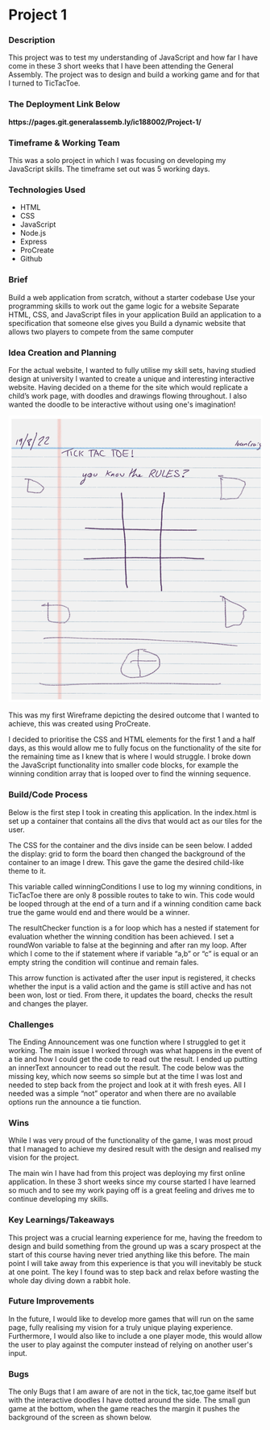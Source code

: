 <h1> Project 1</h1> 


<h3>Description</h3>

This project was to test my understanding of JavaScript and how far I have come in these 3 short weeks that I have been attending the General Assembly. The project was to design and build a working game and for that I turned to TicTacToe.



<h3>The Deployment Link Below</h3>
<strong>https://pages.git.generalassemb.ly/ic188002/Project-1/</strong>


<h3>Timeframe & Working Team</h3>


This was a solo project in which I was focusing on developing my JavaScript skills. The timeframe set out was 5 working days.


<h3>Technologies Used</h3>

<ul>
<li>HTML</li>
<li>CSS</li>
<li>JavaScript</li>
<li>Node.js </li>
<li>Express</li>
<li>ProCreate</li>
<li>Github</li>
</ul>

<h3>Brief</h3>

Build a web application from scratch, without a starter codebase
Use your programming skills to work out the game logic for a website
Separate HTML, CSS, and JavaScript files in your application
Build an application to a specification that someone else gives you
Build a dynamic website that allows two players to compete from the same computer

















<h3>Idea Creation and Planning</h3> 

For the actual website, I wanted to fully utilise my skill sets, having studied design at university I wanted to create a unique and interesting interactive website. Having decided on a theme for the site which would replicate a child’s work page, with doodles and drawings flowing throughout. I also wanted the doodle to be interactive without using one's imagination! 

 




<img src="/project1images/1b.png">



































This was my first Wireframe depicting the desired outcome that I wanted to achieve, this was created using ProCreate.


I decided to prioritise the CSS and HTML elements for the first 1 and a half days, as this would allow me to fully focus on the functionality of the site for the remaining time as I knew that is where I would struggle. I broke down the JavaScript functionality into smaller code blocks, for example the winning condition array that is looped over to find the winning sequence. 







<h3>Build/Code Process</h3>

Below is the first step I took in creating this application. In the index.html is set up a container that contains all the divs that would act as our tiles for the user. 























The CSS for the container and the divs inside can be seen below. I added the display: grid to form the board then changed the background of the container to an image I drew. This gave the game the desired child-like theme to it.
































This variable called winningConditions I use to log my winning conditions, in TicTacToe there are only 8 possible routes to take to win. This code would be looped through at the end of a turn and if a winning condition came back true the game would end and there would be a winner.
 





The resultChecker function is a for loop which has a nested if statement for evaluation whether the winning condition has been achieved. I set a roundWon variable to false at the beginning and after ran my loop. After which I come to the if statement where if variable “a,b” or “c” is equal or an empty string the condition will continue and remain fales.






 
This arrow function is activated after the user input is registered, it checks whether the input is a valid action and the game is still active and has not been won, lost or tied. From there, it updates the board, checks the result and changes the player.





<h3>Challenges</h3>


The Ending Announcement was one function where I struggled to get it working. The main issue I worked through was what happens in the event of a tie and how I could get the code to read out the result. I ended up putting an innerText announcer to read out the result. 
The code below was the missing key, which now seems so simple but at the time I was lost and needed to step back from the project and look at it with fresh eyes. All I needed was a simple “not” operator and when there are no available options run the announce a tie function.



  

<h3>Wins</h3>


While I was very proud of the functionality of the game, I was most proud that I managed to achieve my desired result with the design and realised my vision for the project.
 




The main win I have had from this project was deploying my first online application. In these 3 short weeks since my course started I have learned so much and to see my work paying off is a great feeling and drives me to continue developing my skills.










<h3>Key Learnings/Takeaways</h3>

This project was a crucial learning experience for me, having the freedom to design and build something from the ground up was a scary prospect at the start of this course having never tried anything like this before. The main point I will take away from this experience is that you will inevitably be stuck at one point. The key I found was to step back and relax before wasting the whole day diving down a rabbit hole. 


<h3>Future Improvements</h3>

In the future, I would like to develop more games that will run on the same page, fully realising my vision for a truly unique playing experience. Furthermore, I would  also like to include a one player mode, this would allow the user to play against the computer instead of relying on another user's input.


<h3>Bugs</h3>

The only Bugs that I am aware of are not in the tick, tac,toe game itself but with the interactive doodles I have dotted around the side. The small gun game at the bottom, when the game reaches the margin it pushes the background of the screen as shown below. 
